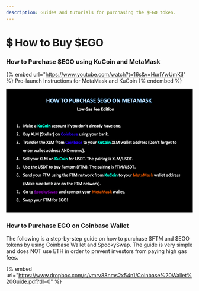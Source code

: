 ```yaml
---
description: Guides and tutorials for purchasing the $EGO token.
---
```


# 💲 How to Buy $EGO

### How to Purchase $EGO using KuCoin and MetaMask

{% embed url="https://www.youtube.com/watch?t=16s&v=HurlYwUmKjI" %}
Pre-launch Instructions for MetaMask and KuCoin
{% endembed %}

![](<../.gitbook/assets/Screen Shot 2022-03-08 at 12.32.26 AM.png>)

### How to Purchase EGO on Coinbase Wallet

The following is a step-by-step guide on how to purchase $FTM and $EGO tokens by using Coinbase Wallet and SpookySwap. The guide is very simple and does NOT use ETH in order to prevent investors from paying high gas fees.

{% embed url="https://www.dropbox.com/s/vmrv88nms2x54n1/Coinbase%20Wallet%20Guide.pdf?dl=0" %}
